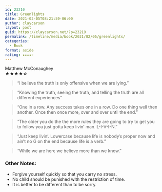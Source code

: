 ```yaml
---
id: 23210
title: Greenlights
date: 2021-02-05T08:21:59-06:00
author: claycarson
layout: post
guid: https://claycarson.net/?p=23210
permalink: /timeline/media/book/2021/02/05/greenlights/
categories:
  - Book
format: aside
rating: ★★★★☆
---
```

<div class="media-details"><a href=""></a></div>

<div class="media-creator">Matthew McConaughey</div>

<div class="media-rating">★★★★☆</div>

<blockquote>“I believe the truth is only offensive when we are lying.”</blockquote>

<blockquote>“Knowing the truth, seeing the truth, and telling the truth are all different experiences”</blockquote>

<blockquote>“One in a row. Any success takes one in a row. Do one thing well then another. Once then once more, over and over until the end.”</blockquote>

<blockquote>“The older you do the the more rules they are going to try to get you to follow you just gotta keep livin’ man. L-I-V-I-N.”</blockquote>

<blockquote>“Just keep livin’. Lowercase because life is nobody’s proper now and ain’t no G on the end because life is a verb.”</blockquote>

<blockquote>“While we are here we believe more than we know.”
</blockquote>

<h3>Other Notes:</h3>

<ul>
<li>Forgive yourself quickly so that you carry no stress.</li>
<li>No child should be punished with the restriction of time.</li>
<li>It is better to be different than to be sorry.</li>
</ul>